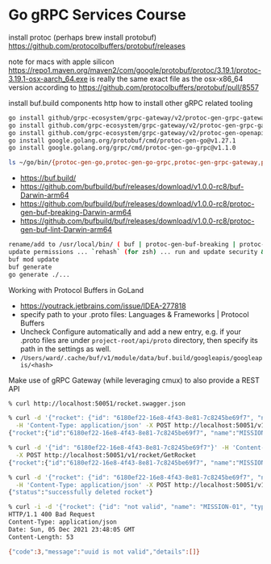 # Go gRPC Services Course

install protoc (perhaps brew install protobuf)
https://github.com/protocolbuffers/protobuf/releases

note for macs with apple silicon
https://repo1.maven.org/maven2/com/google/protobuf/protoc/3.19.1/protoc-3.19.1-osx-aarch_64.exe
is really the same exact file as the osx-x86_64 version according to https://github.com/protocolbuffers/protobuf/pull/8557

install buf.build components
http
how to install other gRPC related tooling

```bash
go install github/grpc-ecosystem/grpc-gateway/v2/protoc-gen-grpc-gateway@v2.6.0
go install github.com/grpc-ecosystem/grpc-gateway/v2/protoc-gen-grpc-gateway@v2.6.0
go install github.com/grpc-ecosystem/grpc-gateway/v2/protoc-gen-openapiv2@v2.6.0
go install google.golang.org/protobuf/cmd/protoc-gen-go@v1.27.1
go install google.golang.org/grpc/cmd/protoc-gen-go-grpc@v1.1.0

ls ~/go/bin/{protoc-gen-go,protoc-gen-go-grpc,protoc-gen-grpc-gateway,protoc-gen-openapiv2}
```

* https://buf.build/
* https://github.com/bufbuild/buf/releases/download/v1.0.0-rc8/buf-Darwin-arm64
* https://github.com/bufbuild/buf/releases/download/v1.0.0-rc8/protoc-gen-buf-breaking-Darwin-arm64
* https://github.com/bufbuild/buf/releases/download/v1.0.0-rc8/protoc-gen-buf-lint-Darwin-arm64

```bash
rename/add to /usr/local/bin/ ( buf | protoc-gen-buf-breaking | protoc-gen-buf-lint )
update permissions ... `rehash` (for zsh) ... run and update security & privacy control panel
buf mod update
buf generate
go generate ./...
```

Working with Protocol Buffers in GoLand
* https://youtrack.jetbrains.com/issue/IDEA-277818
* specify path to your .proto files: Languages & Frameworks | Protocol Buffers
* Uncheck Configure automatically and add a new entry, e.g. if your .proto files are under
  `project-root/api/proto` directory, then specify its path in the settings as well.
* `/Users/ward/.cache/buf/v1/module/data/buf.build/googleapis/googleapis/<hash>`

Make use of gRPC Gateway (while leveraging cmux) to also provide a REST API

```bash
% curl http://localhost:50051/rocket.swagger.json

% curl -d '{"rocket": {"id": "6180ef22-16e8-4f43-8e81-7c8245be69f7", "name": "MISSION-01", "type": "Falcon Heavy"}}' \
  -H 'Content-Type: application/json' -X POST http://localhost:50051/v1/rocket/AddRocket
{"rocket":{"id":"6180ef22-16e8-4f43-8e81-7c8245be69f7", "name":"MISSION-01", "type":"Falcon Heavy"}}%

% curl -d '{"id": "6180ef22-16e8-4f43-8e81-7c8245be69f7"}' -H 'Content-Type: application/json' \
  -X POST http://localhost:50051/v1/rocket/GetRocket
{"rocket":{"id":"6180ef22-16e8-4f43-8e81-7c8245be69f7", "name":"MISSION-01", "type":"Falcon Heavy"}}%

% curl -d '{"rocket": {"id": "6180ef22-16e8-4f43-8e81-7c8245be69f7", "name": "MISSION-01", "type": "Falcon Heavy"}}' \
  -H 'Content-Type: application/json' -X POST http://localhost:50051/v1/rocket/DeleteRocket
{"status":"successfully deleted rocket"}

% curl -i -d '{"rocket": {"id": "not valid", "name": "MISSION-01", "type": "Falcon Heavy"}}' -H 'Content-Type: application/json' -X POST http://localhost:50051/v1/rocket/AddRocket
HTTP/1.1 400 Bad Request
Content-Type: application/json
Date: Sun, 05 Dec 2021 23:48:05 GMT
Content-Length: 53

{"code":3,"message":"uuid is not valid","details":[]}
```